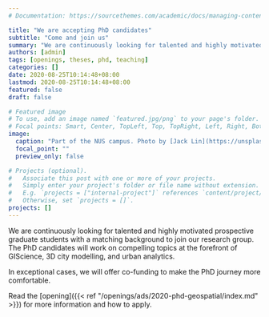 ```yaml
---
# Documentation: https://sourcethemes.com/academic/docs/managing-content/

title: "We are accepting PhD candidates"
subtitle: "Come and join us"
summary: "We are continuously looking for talented and highly motivated prospective graduate students to join our research group."
authors: [admin]
tags: [openings, theses, phd, teaching]
categories: []
date: 2020-08-25T10:14:48+08:00
lastmod: 2020-08-25T10:14:48+08:00
featured: false
draft: false

# Featured image
# To use, add an image named `featured.jpg/png` to your page's folder.
# Focal points: Smart, Center, TopLeft, Top, TopRight, Left, Right, BottomLeft, Bottom, BottomRight.
image:
  caption: "Part of the NUS campus. Photo by [Jack Lin](https://unsplash.com/@jacklin212) on [Unsplash](https://unsplash.com/)."
  focal_point: ""
  preview_only: false

# Projects (optional).
#   Associate this post with one or more of your projects.
#   Simply enter your project's folder or file name without extension.
#   E.g. `projects = ["internal-project"]` references `content/project/deep-learning/index.md`.
#   Otherwise, set `projects = []`.
projects: []
---
```


We are continuously looking for talented and highly motivated prospective graduate students with a matching background to join our research group.
The PhD candidates will work on compelling topics at the forefront of GIScience, 3D city modelling, and urban analytics.

In exceptional cases, we will offer co-funding to make the PhD journey more comfortable.

Read the [opening]({{< ref "/openings/ads/2020-phd-geospatial/index.md" >}}) for more information and how to apply.

